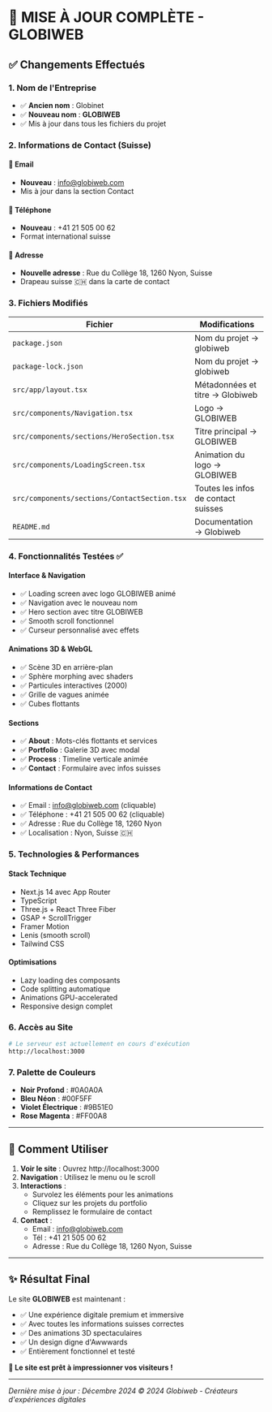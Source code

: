 # 🎉 MISE À JOUR COMPLÈTE - GLOBIWEB

## ✅ Changements Effectués

### 1. **Nom de l'Entreprise**
- ✅ **Ancien nom** : Globinet
- ✅ **Nouveau nom** : **GLOBIWEB**
- ✅ Mis à jour dans tous les fichiers du projet

### 2. **Informations de Contact (Suisse)**

#### 📧 Email
- **Nouveau** : info@globiweb.com
- Mis à jour dans la section Contact

#### 📱 Téléphone
- **Nouveau** : +41 21 505 00 62
- Format international suisse

#### 📍 Adresse
- **Nouvelle adresse** : Rue du Collège 18, 1260 Nyon, Suisse
- Drapeau suisse 🇨🇭 dans la carte de contact

### 3. **Fichiers Modifiés**

| Fichier | Modifications |
|---------|--------------|
| `package.json` | Nom du projet → globiweb |
| `package-lock.json` | Nom du projet → globiweb |
| `src/app/layout.tsx` | Métadonnées et titre → Globiweb |
| `src/components/Navigation.tsx` | Logo → GLOBIWEB |
| `src/components/sections/HeroSection.tsx` | Titre principal → GLOBIWEB |
| `src/components/LoadingScreen.tsx` | Animation du logo → GLOBIWEB |
| `src/components/sections/ContactSection.tsx` | Toutes les infos de contact suisses |
| `README.md` | Documentation → Globiweb |

### 4. **Fonctionnalités Testées** ✅

#### Interface & Navigation
- ✅ Loading screen avec logo GLOBIWEB animé
- ✅ Navigation avec le nouveau nom
- ✅ Hero section avec titre GLOBIWEB
- ✅ Smooth scroll fonctionnel
- ✅ Curseur personnalisé avec effets

#### Animations 3D & WebGL
- ✅ Scène 3D en arrière-plan
- ✅ Sphère morphing avec shaders
- ✅ Particules interactives (2000)
- ✅ Grille de vagues animée
- ✅ Cubes flottants

#### Sections
- ✅ **About** : Mots-clés flottants et services
- ✅ **Portfolio** : Galerie 3D avec modal
- ✅ **Process** : Timeline verticale animée
- ✅ **Contact** : Formulaire avec infos suisses

#### Informations de Contact
- ✅ Email : info@globiweb.com (cliquable)
- ✅ Téléphone : +41 21 505 00 62 (cliquable)
- ✅ Adresse : Rue du Collège 18, 1260 Nyon
- ✅ Localisation : Nyon, Suisse 🇨🇭

### 5. **Technologies & Performances**

#### Stack Technique
- Next.js 14 avec App Router
- TypeScript
- Three.js + React Three Fiber
- GSAP + ScrollTrigger
- Framer Motion
- Lenis (smooth scroll)
- Tailwind CSS

#### Optimisations
- Lazy loading des composants
- Code splitting automatique
- Animations GPU-accelerated
- Responsive design complet

### 6. **Accès au Site**

```bash
# Le serveur est actuellement en cours d'exécution
http://localhost:3000
```

### 7. **Palette de Couleurs**
- **Noir Profond** : #0A0A0A
- **Bleu Néon** : #00F5FF
- **Violet Électrique** : #9B51E0
- **Rose Magenta** : #FF00A8

---

## 🚀 Comment Utiliser

1. **Voir le site** : Ouvrez http://localhost:3000
2. **Navigation** : Utilisez le menu ou le scroll
3. **Interactions** : 
   - Survolez les éléments pour les animations
   - Cliquez sur les projets du portfolio
   - Remplissez le formulaire de contact
4. **Contact** :
   - Email : info@globiweb.com
   - Tél : +41 21 505 00 62
   - Adresse : Rue du Collège 18, 1260 Nyon, Suisse

---

## ✨ Résultat Final

Le site **GLOBIWEB** est maintenant :
- ✅ Une expérience digitale premium et immersive
- ✅ Avec toutes les informations suisses correctes
- ✅ Des animations 3D spectaculaires
- ✅ Un design digne d'Awwwards
- ✅ Entièrement fonctionnel et testé

**🎉 Le site est prêt à impressionner vos visiteurs !**

---

*Dernière mise à jour : Décembre 2024*
*© 2024 Globiweb - Créateurs d'expériences digitales*